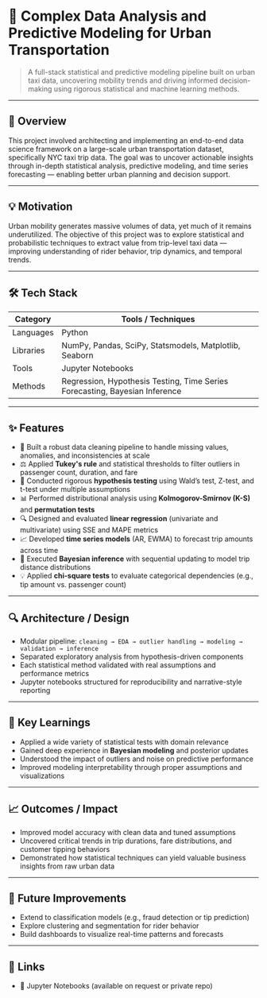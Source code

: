 # 🧠 Complex Data Analysis and Predictive Modeling for Urban Transportation

> A full-stack statistical and predictive modeling pipeline built on urban taxi data, uncovering mobility trends and driving informed decision-making using rigorous statistical and machine learning methods.

---

## 🚀 Overview

This project involved architecting and implementing an end-to-end data science framework on a large-scale urban transportation dataset, specifically NYC taxi trip data. The goal was to uncover actionable insights through in-depth statistical analysis, predictive modeling, and time series forecasting — enabling better urban planning and decision support.

---

## 💡 Motivation

Urban mobility generates massive volumes of data, yet much of it remains underutilized. The objective of this project was to explore statistical and probabilistic techniques to extract value from trip-level taxi data — improving understanding of rider behavior, trip dynamics, and temporal trends.

---

## 🛠️ Tech Stack

| Category       | Tools / Techniques             |
|----------------|--------------------------------|
| Languages      | Python                         |
| Libraries      | NumPy, Pandas, SciPy, Statsmodels, Matplotlib, Seaborn |
| Tools          | Jupyter Notebooks              |
| Methods        | Regression, Hypothesis Testing, Time Series Forecasting, Bayesian Inference |

---

## ✨ Features

- 🧼 Built a robust data cleaning pipeline to handle missing values, anomalies, and inconsistencies at scale
- ⚖️ Applied **Tukey's rule** and statistical thresholds to filter outliers in passenger count, duration, and fare
- 🔬 Conducted rigorous **hypothesis testing** using Wald’s test, Z-test, and t-test under multiple assumptions
- 📊 Performed distributional analysis using **Kolmogorov-Smirnov (K-S)** and **permutation tests**
- 🔍 Designed and evaluated **linear regression** (univariate and multivariate) using SSE and MAPE metrics
- 📈 Developed **time series models** (AR, EWMA) to forecast trip amounts across time
- 🧠 Executed **Bayesian inference** with sequential updating to model trip distance distributions
- 💡 Applied **chi-square tests** to evaluate categorical dependencies (e.g., tip amount vs. passenger count)

---

## 🔍 Architecture / Design

- Modular pipeline: `cleaning → EDA → outlier handling → modeling → validation → inference`
- Separated exploratory analysis from hypothesis-driven components
- Each statistical method validated with real assumptions and performance metrics
- Jupyter notebooks structured for reproducibility and narrative-style reporting

---

## 🧠 Key Learnings

- Applied a wide variety of statistical tests with domain relevance
- Gained deep experience in **Bayesian modeling** and posterior updates
- Understood the impact of outliers and noise on predictive performance
- Improved modeling interpretability through proper assumptions and visualizations

---

## 📈 Outcomes / Impact

- Improved model accuracy with clean data and tuned assumptions
- Uncovered critical trends in trip durations, fare distributions, and customer tipping behaviors
- Demonstrated how statistical techniques can yield valuable business insights from raw urban data

---

## 🚧 Future Improvements

- Extend to classification models (e.g., fraud detection or tip prediction)
- Explore clustering and segmentation for rider behavior
- Build dashboards to visualize real-time patterns and forecasts

---

## 🔗 Links

- 📓 Jupyter Notebooks (available on request or private repo)
